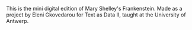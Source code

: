 This is the mini digital edition of Mary Shelley's Frankenstein. Made as a project by Eleni Gkovedarou for Text as Data II, taught at the University of Antwerp.
